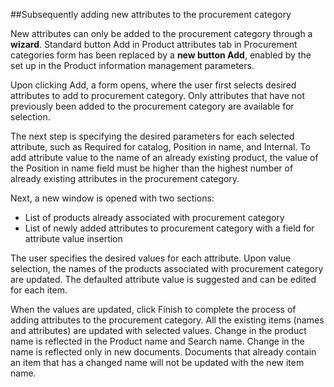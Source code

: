 ##Subsequently adding new attributes to the procurement category

New attributes can only be added to the procurement category through a **wizard**. Standard button Add in Product attributes tab in Procurement categories form has been replaced by a **new button Add**, enabled by the set up in the Product information management parameters. 

Upon clicking Add, a form opens, where the user first selects desired attributes to add to procurement category. Only attributes that have not previously been added to the procurement category are available for selection. 
 
The next step is specifying the desired parameters for each selected attribute, such as Required for catalog, Position in name, and Internal. To add attribute value to the name of an already existing product, the value of the Position in name field must be higher than the highest number of already existing attributes in the procurement category. 
 
Next, a new window is opened with two sections:
- List of products already associated with procurement category
- List of newly added attributes to procurement category with a field for attribute value insertion 
 
The user specifies the desired values for each attribute. Upon value selection, the names of the products associated with procurement category are updated. The defaulted attribute value is suggested and can be edited for each item. 

When the values are updated, click Finish to complete the process of adding attributes to the procurement category. All the existing items (names and attributes) are updated with selected values. Change in the product name is reflected in the Product name and Search name. Change in the name is reflected only in new documents. Documents that already contain an item that has a changed name will not be updated with the new item name.